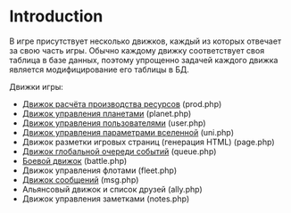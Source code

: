 # Introduction #

В игре присутствует несколько движков, каждый из которых отвечает за свою часть игры. Обычно каждому движку соответствует своя таблица в базе данных, поэтому упрощенно задачей каждого движка является модифицирование его таблицы в БД.

Движки игры:
  * [Движок расчёта производства ресурсов](engine_prod.md) (prod.php)
  * [Движок управления планетами](engine_planet.md) (planet.php)
  * [Движок управления пользователями](engine_users.md) (user.php)
  * [Движок управления параметрами вселенной](engine_uni.md) (uni.php)
  * Движок разметки игровых страниц (генерация HTML) (page.php)
  * [Движок глобальной очереди событий](engine_task_queue.md) (queue.php)
  * [Боевой движок](battle_engine2.md) (battle.php)
  * Движок управления флотами (fleet.php)
  * [Движок сообщений](engine_messages.md) (msg.php)
  * Альянсовый движок и список друзей (ally.php)
  * Движок управления заметками (notes.php)
